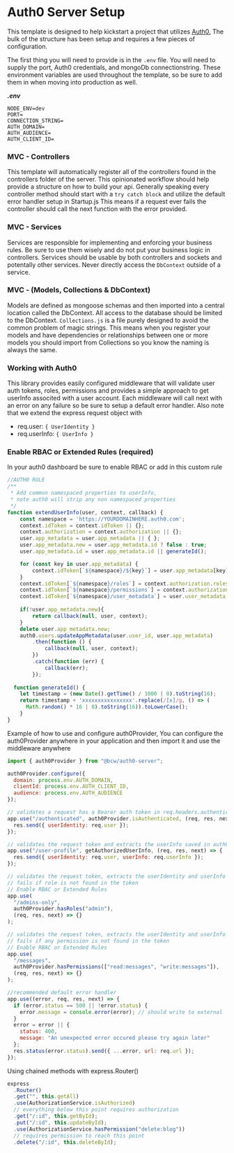 # Auth0 Server Setup

This template is designed to help kickstart a project that utilizes <a href="https://auth0.com/" target="_blank">Auth0.</a> The bulk of the structure has been setup and requires a few pieces of configuration.

The first thing you will need to provide is in the `.env` file. You will need to supply the port, Auth0 credentials, and mongoDb connectionstring. These environment variables are used throughout the template, so be sure to add them in when moving into production as well.

**_.env_**

```
NODE_ENV=dev
PORT=
CONNECTION_STRING=
AUTH_DOMAIN=
AUTH_AUDIENCE=
AUTH_CLIENT_ID=
```

### MVC - Controllers

This template will automatically register all of the controllers found in the controllers folder of the server. This opinionated workflow should help provide a structure on how to build your api. Generally speaking every controller method should start with a `try catch block` and utilize the default error handler setup in Startup.js This means if a request ever fails the controller should call the next function with the error provided.

### MVC - Services

Services are responsible for implementing and enforcing your business rules. Be sure to use them wisely and do not put your business logic in controllers. Services should be usable by both controllers and sockets and potentally other services. Never directly access the `DbContext` outside of a service.

### MVC - (Models, Collections & DbContext)

Models are defined as mongoose schemas and then imported into a central location called the DbContext. All access to the database should be limited to the DbContext. `Collections.js` is a file purely designed to avoid the common problem of magic strings. This means when you register your models and have dependencies or relationships between one or more models you should import from Collections so you know the naming is always the same.

### Working with Auth0

This library provides easily configured middleware that will validate user auth tokens, roles, permissions and provides a simple approach to get userInfo associted with a user account. Each middleware will call next with an error on any failure so be sure to setup a default error handler. Also note that we extend the express request object with

- req.user: `{ UserIdentity }`
- req.userInfo: `{ UserInfo }`

### Enable RBAC or Extended Rules (required)

In your auth0 dashboard be sure to enable RBAC or add in this custom rule

```javascript
//AUTH0 RULE
/**
 * Add common namespaced properties to userInfo, 
 * note auth0 will strip any non namespaced properties
 */
function extendUserInfo(user, context, callback) {
    const namespace = 'https://YOURDOMAINHERE.auth0.com';
    context.idToken = context.idToken || {};
    context.authorization = context.authorization || {};
    user.app_metadata = user.app_metadata || { };
    user.app_metadata.new = user.app_metadata.id ? false : true;
    user.app_metadata.id = user.app_metadata.id || generateId();

    for (const key in user.app_metadata) {
        context.idToken[`${namespace}/${key}`] = user.app_metadata[key];
    }
    context.idToken[`${namespace}/roles`] = context.authorization.roles;
    context.idToken[`${namespace}/permissions`] = context.authorization.permissions;
    context.idToken[`${namespace}/user_metadata`] = user.user_metadata;
    
    if(!user.app_metadata.new){
        return callback(null, user, context);
    }
    delete user.app_metadata.new;
    auth0.users.updateAppMetadata(user.user_id, user.app_metadata)
        .then(function () {
            callback(null, user, context);
        })
        .catch(function (err) {
            callback(err);
        });  
  
  function generateId() {
    let timestamp = (new Date().getTime() / 1000 | 0).toString(16);
    return timestamp + 'xxxxxxxxxxxxxxxx'.replace(/[x]/g, () => (
      Math.random() * 16 | 0).toString(16)).toLowerCase();
	}
}
```

Example of how to use and configure auth0Provider, You can configure the auth0Provider anywhere in your application and then import it and use the middleware anywhere

```javascript
import { auth0Provider } from "@bcw/auth0-server";

auth0Provider.configure({
  domain: process.env.AUTH_DOMAIN,
  clientId: process.env.AUTH_CLIENT_ID,
  audience: process.env.AUTH_AUDIENCE
});

// validates a request has a Bearer auth token in req.headers.authentication
app.use("/authenticated", auth0Provider.isAuthenticated, (req, res, next) => {
  res.send({ userIdentity: req.user });
});

// validates the request token and extracts the userInfo saved in auth0
app.use("/user-profile", getAuthorizedUserInfo, (req, res, next) => {
  res.send({ userIdentity: req.user, userInfo: req.userInfo });
});

// validates the request token, extracts the userIdentity and userInfo
// fails if role is not found in the token
// Enable RBAC or Extended Rules
app.use(
  "/admins-only",
  auth0Provider.hasRoles("admin"),
  (req, res, next) => {}
);

// validates the request token, extracts the userIdentity and userInfo
// fails if any permission is not found in the token
// Enable RBAC or Extended Rules
app.use(
  "/messages",
  auth0Provider.hasPermissions(["read:messages", "write:messages"]),
  (req, res, next) => {}
);

//recommended default error handler
app.use((error, req, res, next) => {
  if (error.status == 500 || !error.status) {
    error.message = console.error(error); // should write to external
  }
  error = error || {
    status: 400,
    message: "An unexpected error occured please try again later"
  };
  res.status(error.status).send({ ...error, url: req.url });
});
```

Using chained methods with express.Router()

```javascript
express
  .Router()
  .get("", this.getAll)
  .use(AuthorizationService.isAuthorized)
  // everything below this point requires authorization
  .get("/:id", this.getById);
  .put("/:id", this.updateById);
  .use(AuthorizationService.hasPermission("delete:blog"))
  // requires permission to reach this point
  .delete("/:id", this.deleteById);
```
